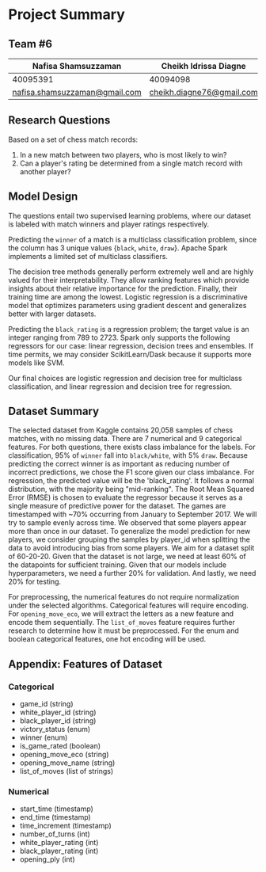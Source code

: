 # Project Summary
## Team #6
|Nafisa Shamsuzzaman| Cheikh Idrissa Diagne| Yu Xiang Zhang| Karim Rhoualem|
|-|-|-|-|
|40095391|40094098|40009567|26603157|
|nafisa.shamsuzzaman@gmail.com|cheikh.diagne76@gmail.com|yuxiang.zhang@mail.concordia.ca|karim.rhoualem@gmail.com|

## Research Questions
Based on a set of chess match records:
1. In a new match between two players, who is most likely to win?
2. Can a player's rating be determined from a single match record with another player?

## Model Design
The questions entail two supervised learning problems, where our dataset is labeled with match winners and player ratings respectively.

Predicting the `winner` of a match is a multiclass classification problem, since the column has 3 unique values {`black`, `white`, `draw`}. Apache Spark implements a limited set of multiclass classifiers.

The decision tree methods generally perform extremely well and are highly valued for their interpretability. They allow ranking features which provide insights about their relative importance for the prediction. Finally, their training time are among the lowest. Logistic regression is a discriminative model that optimizes parameters using gradient descent and generalizes better with larger datasets. 

Predicting the `black_rating` is a regression problem; the target value is an integer ranging from 789 to 2723. Spark only supports the following regressors for our case: linear regression, decision trees and ensembles. If time permits, we may consider ScikitLearn/Dask because it supports more models like SVM.

Our final choices are logistic regression and decision tree for multiclass classification, and linear regression and decision tree for regression. 

## Dataset Summary 
The selected dataset from Kaggle contains 20,058 samples of chess matches, with no missing data. There are 7 numerical and 9 categorical features. For both questions, there exists class imbalance for the labels. For classification, 95% of `winner` fall into `black/white`, with 5% `draw`. Because predicting the correct winner is as important as reducing number of incorrect predictions, we chose the F1 score given our class imbalance. For regression, the predicted value will be the 'black_rating'. It follows a normal distribution, with the majority being "mid-ranking". The Root Mean Squared Error (RMSE) is chosen to evaluate the regressor because it serves as a single measure of predictive power for the dataset. The games are timestamped with ~70% occurring from January to September 2017. We will try to sample evenly across time. We observed that some players appear more than once in our dataset. To generalize the model prediction for new players, we consider grouping the samples by player_id when splitting the data to avoid introducing bias from some players. We aim for a dataset split of 60-20-20. Given that the dataset is not large, we need at least 60% of the datapoints for sufficient training. Given that our models include hyperparameters, we need a further 20% for validation. And lastly, we need 20% for testing.

For preprocessing, the numerical features do not require normalization under the selected algorithms. Categorical features will require encoding. For `opening_move_eco`, we will extract the letters as a new feature and encode them sequentially. The `list_of_moves` feature requires further research to determine how it must be preprocessed. For the enum and boolean categorical features, one hot encoding will be used.

## Appendix: Features of Dataset
### Categorical
* game_id (string)
* white_player_id (string)
* black_player_id (string)
* victory_status (enum) 
* winner (enum)
* is_game_rated (boolean)
* opening_move_eco (string)
* opening_move_name (string)
* list_of_moves (list of strings) 

### Numerical
* start_time (timestamp)
* end_time (timestamp) 
* time_increment (timestamp) 
* number_of_turns (int)
* white_player_rating (int) 
* black_player_rating (int)
* opening_ply (int)
